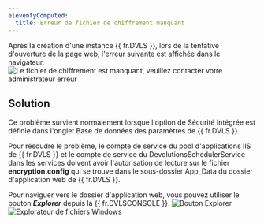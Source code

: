 ```yaml
---
eleventyComputed:
  title: Erreur de fichier de chiffrement manquant
---
```

Après la création d'une instance {{ fr.DVLS }}, lors de la tentative d'ouverture de la page web, l'erreur suivante est affichée dans le navigateur.
![Le fichier de chiffrement est manquant, veuillez contacter votre administrateur erreur](https://cdnweb.devolutions.net/docs/DVLS4017_2024_1.png)

## Solution

Ce problème survient normalement lorsque l'option de Sécurité Intégrée est définie dans l'onglet Base de données des paramètres de {{ fr.DVLS }}.

Pour résoudre le problème, le compte de service du pool d'applications IIS de {{ fr.DVLS }} et le compte de service du DevolutionsSchedulerService dans les services doivent avoir l'autorisation de lecture sur le fichier **encryption.config** qui se trouve dans le sous-dossier App_Data du dossier d'application web de {{ fr.DVLS }}.

Pour naviguer vers le dossier d'application web, vous pouvez utiliser le bouton ***Explorer*** depuis la {{ fr.DVLSCONSOLE }}.
![Bouton Explorer](https://cdnweb.devolutions.net/docs/DVLSCONSOLE4006_2024_1.png)
![Explorateur de fichiers Windows](https://cdnweb.devolutions.net/docs/DVLSCONSOLE4007_2024_1.png)
